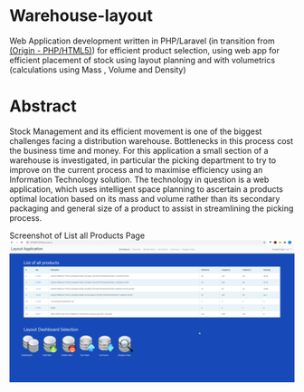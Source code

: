 # Warehouse-layout
 Web Application development written in PHP/Laravel (in transition from <a href="https://github.com/Tarnvedra/Warehouse-origin">(Origin - PHP/HTML5)</a>) for efficient product selection, using web app for efficient placement of stock using layout planning and with volumetrics (calculations using Mass , Volume and Density)

 # Abstract
Stock Management and its efficient movement is one of the biggest challenges facing a distribution warehouse. Bottlenecks in this process cost the business time and money. For this application a small section of a warehouse is investigated, in particular the picking department to try to improve on the current process and to maximise efficiency using an Information Technology solution. The technology in question is a web application, which uses intelligent space planning to ascertain a products optimal location based on its mass and volume rather than its secondary packaging and general
size of a product to assist in streamlining the picking process.


Screenshot of List all Products Page
![List Products](https://github.com/Tarnvedra/Warehouse-layout/blob/master/public/images/list.png)
